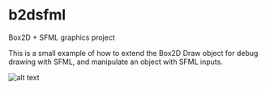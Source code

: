 b2dsfml
=======

Box2D + SFML graphics project

This is a small example of how to extend the Box2D Draw object for debug drawing with SFML, and manipulate an object with SFML inputs.

![alt text](http://www.bhopkins.net/Images/b2dsfml.gif "gif in action")
